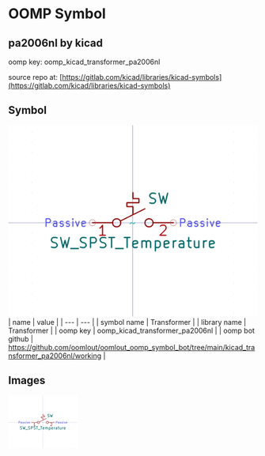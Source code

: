 # OOMP Symbol  
## pa2006nl  by kicad  
  
oomp key: oomp_kicad_transformer_pa2006nl  
  
source repo at: [https://gitlab.com/kicad/libraries/kicad-symbols](https://gitlab.com/kicad/libraries/kicad-symbols)  
## Symbol  
  
[![working.png](working_600.png)](working.png)  
| name | value | 
| --- | --- | 
| symbol name | Transformer | 
| library name | Transformer | 
| oomp key | oomp_kicad_transformer_pa2006nl | 
| oomp bot github | https://github.com/oomlout/oomlout_oomp_symbol_bot/tree/main/kicad_transformer_pa2006nl/working | 
## Images  
  
[![working.png](working_140.png)](working.png)  
